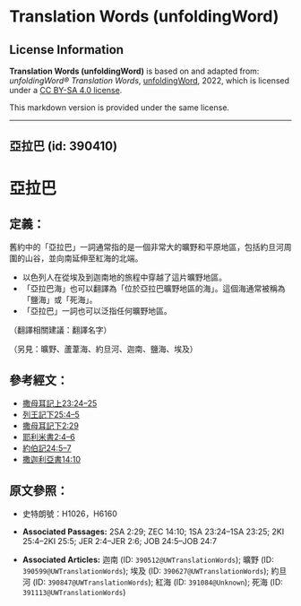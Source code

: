 # Translation Words (unfoldingWord)

## License Information

**Translation Words (unfoldingWord)** is based on and adapted from: _unfoldingWord® Translation Words_, [unfoldingWord](https://unfoldingword.org/utw), 2022, which is licensed under a [CC BY-SA 4.0 license](https://creativecommons.org/licenses/by-sa/4.0/legalcode.en).

This markdown version is provided under the same license.



--------------------------------

## 亞拉巴 (id: 390410)

亞拉巴
===

定義：
---

舊約中的「亞拉巴」一詞通常指的是一個非常大的曠野和平原地區，包括約旦河周圍的山谷，並向南延伸至紅海的北端。

* 以色列人在從埃及到迦南地的旅程中穿越了這片曠野地區。
* 「亞拉巴海」也可以翻譯為「位於亞拉巴曠野地區的海」。這個海通常被稱為「鹽海」或「死海」。
* 「亞拉巴」一詞也可以泛指任何曠野地區。

（翻譯相關建議：翻譯名字）

（另見：曠野、蘆葦海、約旦河、迦南、鹽海、埃及）

參考經文：
-----

* [撒母耳記上23:24–25](https://ref.ly/1Sam23:24-1Sam23:25)
* [列王記下25:4–5](https://ref.ly/2Kgs25:4-2Kgs25:5)
* [撒母耳記下2:29](https://ref.ly/2Sam2:29)
* [耶利米書2:4–6](https://ref.ly/Jer2:4-Jer2:6)
* [約伯記24:5–7](https://ref.ly/Job24:5-Job24:7)
* [撒迦利亞書14:10](https://ref.ly/Zech14:10)

原文參照：
-----

* 史特朗號：H1026，H6160

* **Associated Passages:** 2SA 2:29; ZEC 14:10; 1SA 23:24–1SA 23:25; 2KI 25:4–2KI 25:5; JER 2:4–JER 2:6; JOB 24:5–JOB 24:7
* **Associated Articles:** 迦南 (ID: `390512@UWTranslationWords`); 曠野 (ID: `390599@UWTranslationWords`); 埃及 (ID: `390627@UWTranslationWords`); 約旦河 (ID: `390847@UWTranslationWords`); 紅海 (ID: `391084@Unknown`); 死海 (ID: `391113@UWTranslationWords`)

